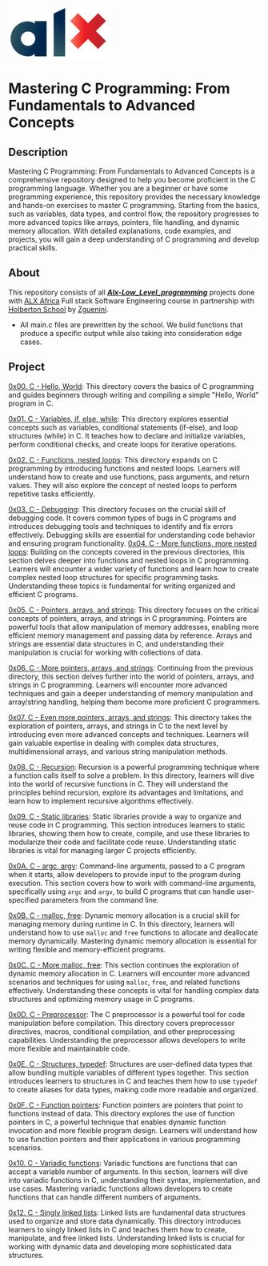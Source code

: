 ![img](./img/ALX.jpg)
# Mastering C Programming: From Fundamentals to Advanced Concepts

## Description

Mastering C Programming: From Fundamentals to Advanced Concepts is a comprehensive repository designed to help you become proficient in the C programming language. Whether you are a beginner or have some programming experience, this repository provides the necessary knowledge and hands-on exercises to master C programming. Starting from the basics, such as variables, data types, and control flow, the repository progresses to more advanced topics like arrays, pointers, file handling, and dynamic memory allocation. With detailed explanations, code examples, and projects, you will gain a deep understanding of C programming and develop practical skills.

## About
 This repository consists of all [***Alx-Low_Level_programming***](./) projects done with [ALX Africa](https://www.alxafrica.com/) Full stack Software Engineering course in partnership with [Holberton School](https://www.holbertonschool.com/) by [Zguenini](https://github.com/zguenini).
- All main.c files are prewritten by the school. We build functions that produce a specific output while also taking into consideration edge cases.

## Project

[0x00. C - Hello, World](./0x00-hello_world): This directory covers the basics of C programming and guides beginners through writing and compiling a simple "Hello, World" program in C.

[0x01. C - Variables, if, else, while](./0x01-variables_if_else_while): This directory explores essential concepts such as variables, conditional statements (if-else), and loop structures (while) in C. It teaches how to declare and initialize variables, perform conditional checks, and create loops for iterative operations.

[0x02. C - Functions, nested loops](0x02-functions_nested_loops): This directory expands on C programming by introducing functions and nested loops. Learners will understand how to create and use functions, pass arguments, and return values. They will also explore the concept of nested loops to perform repetitive tasks efficiently.

[0x03. C - Debugging](./0x03-debugging): This directory focuses on the crucial skill of debugging code. It covers common types of bugs in C programs and introduces debugging tools and techniques to identify and fix errors effectively. Debugging skills are essential for understanding code behavior and ensuring program functionality.
[0x04. C - More functions, more nested loops](./0x04-more_functions_nested_loops): Building on the concepts covered in the previous directories, this section delves deeper into functions and nested loops in C programming. Learners will encounter a wider variety of functions and learn how to create complex nested loop structures for specific programming tasks. Understanding these topics is fundamental for writing organized and efficient C programs.

[0x05. C - Pointers, arrays, and strings](./0x05-pointers_arrays_strings): This directory focuses on the critical concepts of pointers, arrays, and strings in C programming. Pointers are powerful tools that allow manipulation of memory addresses, enabling more efficient memory management and passing data by reference. Arrays and strings are essential data structures in C, and understanding their manipulation is crucial for working with collections of data.

[0x06. C - More pointers, arrays, and strings](./0x06-pointers_arrays_strings): Continuing from the previous directory, this section delves further into the world of pointers, arrays, and strings in C programming. Learners will encounter more advanced techniques and gain a deeper understanding of memory manipulation and array/string handling, helping them become more proficient C programmers.

[0x07. C - Even more pointers, arrays, and strings](./0x07-pointers_arrays_strings): This directory takes the exploration of pointers, arrays, and strings in C to the next level by introducing even more advanced concepts and techniques. Learners will gain valuable expertise in dealing with complex data structures, multidimensional arrays, and various string manipulation methods.

[0x08. C - Recursion](./0x08-recursion): Recursion is a powerful programming technique where a function calls itself to solve a problem. In this directory, learners will dive into the world of recursive functions in C. They will understand the principles behind recursion, explore its advantages and limitations, and learn how to implement recursive algorithms effectively.

[0x09. C - Static libraries](./0x09-static_libraries): Static libraries provide a way to organize and reuse code in C programming. This section introduces learners to static libraries, showing them how to create, compile, and use these libraries to modularize their code and facilitate code reuse. Understanding static libraries is vital for managing larger C projects efficiently.

[0x0A. C - argc, argv](./0x0A-argc_argv): Command-line arguments, passed to a C program when it starts, allow developers to provide input to the program during execution. This section covers how to work with command-line arguments, specifically using `argc` and `argv`, to build C programs that can handle user-specified parameters from the command line.

[0x0B. C - malloc, free](./0x0B-malloc_free): Dynamic memory allocation is a crucial skill for managing memory during runtime in C. In this directory, learners will understand how to use `malloc` and `free` functions to allocate and deallocate memory dynamically. Mastering dynamic memory allocation is essential for writing flexible and memory-efficient programs.

[0x0C. C - More malloc, free](./0x0C-more_malloc_free): This section continues the exploration of dynamic memory allocation in C. Learners will encounter more advanced scenarios and techniques for using `malloc`, `free`, and related functions effectively. Understanding these concepts is vital for handling complex data structures and optimizing memory usage in C programs.

[0x0D. C - Preprocessor](./0x0D-preprocessor): The C preprocessor is a powerful tool for code manipulation before compilation. This directory covers preprocessor directives, macros, conditional compilation, and other preprocessing capabilities. Understanding the preprocessor allows developers to write more flexible and maintainable code.

[0x0E. C - Structures, typedef](./0x0E-structures_typedef): Structures are user-defined data types that allow bundling multiple variables of different types together. This section introduces learners to structures in C and teaches them how to use `typedef` to create aliases for data types, making code more readable and organized.

[0x0F. C - Function pointers](./0x0F-function_pointers): Function pointers are pointers that point to functions instead of data. This directory explores the use of function pointers in C, a powerful technique that enables dynamic function invocation and more flexible program design. Learners will understand how to use function pointers and their applications in various programming scenarios.

[0x10. C - Variadic functions](./0x10-variadic_functions): Variadic functions are functions that can accept a variable number of arguments. In this section, learners will dive into variadic functions in C, understanding their syntax, implementation, and use cases. Mastering variadic functions allows developers to create functions that can handle different numbers of arguments.

[0x12. C - Singly linked lists](./0x12-singly_linked_lists): Linked lists are fundamental data structures used to organize and store data dynamically. This directory introduces learners to singly linked lists in C and teaches them how to create, manipulate, and free linked lists. Understanding linked lists is crucial for working with dynamic data and developing more sophisticated data structures.

